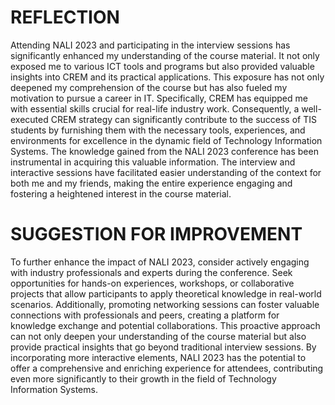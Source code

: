 # REFLECTION

Attending NALI 2023 and participating in the interview sessions has significantly enhanced my understanding of the course material. It not only exposed me to various ICT tools and programs but also provided valuable insights into CREM and its practical applications. This exposure has not only deepened my comprehension of the course but has also fueled my motivation to pursue a career in IT. Specifically, CREM has equipped me with essential skills crucial for real-life industry work. Consequently, a well-executed CREM strategy can significantly contribute to the success of TIS students by furnishing them with the necessary tools, experiences, and environments for excellence in the dynamic field of Technology Information Systems. The knowledge gained from the NALI 2023 conference has been instrumental in acquiring this valuable information. The interview and interactive sessions have facilitated easier understanding of the context for both me and my friends, making the entire experience engaging and fostering a heightened interest in the course material.

# SUGGESTION FOR IMPROVEMENT

To further enhance the impact of NALI 2023, consider actively engaging with industry professionals and experts during the conference. Seek opportunities for hands-on experiences, workshops, or collaborative projects that allow participants to apply theoretical knowledge in real-world scenarios. Additionally, promoting networking sessions can foster valuable connections with professionals and peers, creating a platform for knowledge exchange and potential collaborations. This proactive approach can not only deepen your understanding of the course material but also provide practical insights that go beyond traditional interview sessions. By incorporating more interactive elements, NALI 2023 has the potential to offer a comprehensive and enriching experience for attendees, contributing even more significantly to their growth in the field of Technology Information Systems.

